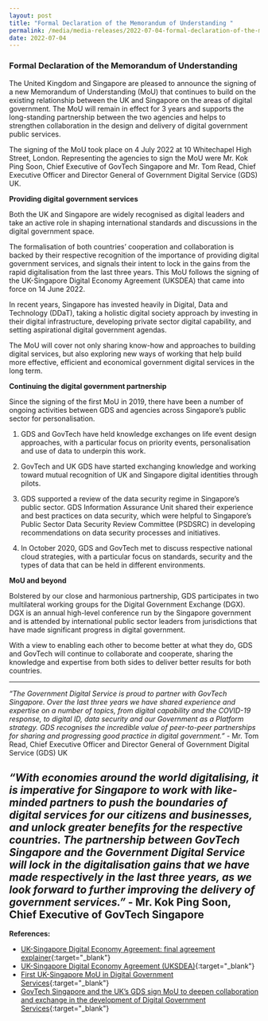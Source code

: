 ```yaml
---
layout: post
title: "Formal Declaration of the Memorandum of Understanding " 
permalink: /media/media-releases/2022-07-04-formal-declaration-of-the-memorandum-of-understanding
date: 2022-07-04
---
```


### **Formal Declaration of the Memorandum of Understanding**

The United Kingdom and Singapore are pleased to announce the signing of a new Memorandum of Understanding (MoU) that continues to build on the existing relationship between the UK and Singapore on the areas of digital government. The MoU will remain in effect for 3 years and supports the long-standing partnership between the two agencies and helps to strengthen collaboration in the design and delivery of digital government public services.

The signing of the MoU took place on 4 July 2022 at 10 Whitechapel High Street, London. Representing the agencies to sign the MoU were Mr. Kok Ping Soon, Chief Executive of GovTech Singapore and Mr. Tom Read, Chief Executive Officer and Director General of Government Digital Service (GDS) UK.

**Providing digital government services**

Both the UK and Singapore are widely recognised as digital leaders and take an active role in shaping international standards and discussions in the digital government space.

The formalisation of both countries’ cooperation and collaboration is backed by their respective recognition of the importance of providing digital government services, and signals their intent to lock in the gains from the rapid digitalisation from the last three years. This MoU follows the signing of the UK-Singapore Digital Economy Agreement (UKSDEA) that came into force on 14 June 2022.

In recent years, Singapore has invested heavily in Digital, Data and Technology (DDaT), taking a holistic digital society approach by investing in their digital infrastructure, developing private sector digital capability, and setting aspirational digital government agendas.

The MoU will cover not only sharing know-how and approaches to building digital services, but also exploring new ways of working that help build more effective, efficient and economical government digital services in the long term.

**Continuing the digital government partnership**

Since the signing of the first MoU in 2019, there have been a number of ongoing activities between GDS and agencies across Singapore’s public sector for personalisation.

1.	GDS and GovTech have held knowledge exchanges on life event design approaches, with a particular focus on priority events, personalisation and use of data to underpin this work. 

2.	GovTech and UK GDS have started exchanging knowledge and working toward mutual recognition of UK and Singapore digital identities through pilots.

3.	GDS supported a review of the data security regime in Singapore’s public sector. GDS Information Assurance Unit shared their experience and best practices on data security, which were helpful to Singapore’s Public Sector Data Security Review Committee (PSDSRC) in developing recommendations on data security processes and initiatives.

4.	In October 2020, GDS and GovTech met to discuss respective national cloud strategies, with a particular focus on standards, security and the types of data that can be held in different environments.

**MoU and beyond**

Bolstered by our close and harmonious partnership, GDS participates in two multilateral working groups for the Digital Government Exchange (DGX). DGX is an annual high-level conference run by the Singapore government and is attended by international public sector leaders from jurisdictions that have made significant progress in digital government. 

With a view to enabling each other to become better at what they do, GDS and GovTech will continue to collaborate and cooperate, sharing the knowledge and expertise from both sides to deliver better results for both countries.

---

*“The Government Digital Service is proud to partner with GovTech Singapore. Over the last three years we have shared experience and expertise on a number of topics, from digital capability and the COVID-19 response, to digital ID, data security and our Government as a Platform strategy. GDS recognises the incredible value of peer-to-peer partnerships for sharing and progressing good practice in digital government.”* - Mr. Tom Read, Chief Executive Officer and Director General of Government Digital Service (GDS) UK

*“With economies around the world digitalising, it is imperative for Singapore to work with like-minded partners to push the boundaries of digital services for our citizens and businesses, and unlock greater benefits for the respective countries. The partnership between GovTech Singapore and the Government Digital Service will lock in the digitalisation gains that we have made respectively in the last three years, as we look forward to further improving the delivery of government services.”* - Mr. Kok Ping Soon, Chief Executive of GovTech Singapore
---

**References:**
* [UK-Singapore Digital Economy Agreement: final agreement explainer](https://www.gov.uk/government/publications/uk-singapore-digital-economy-agreement-explainer/uk-singapore-digital-economy-agreement-final-agreement-explainer){:target="_blank"}
* [UK-Singapore Digital Economy Agreement (UKSDEA)](https://www.mti.gov.sg/Improving-Trade/Digital-Economy-Agreements/UKSDEA){:target="_blank"}
* [First UK-Singapore MoU in Digital Government Services](https://www.gov.uk/government/news/sin-sg-facilitates-new-uk-sg-mou-in-digital-government-services){:target="_blank"}
* [GovTech Singapore and the UK’s GDS sign MoU to deepen collaboration and exchange in the development of Digital Government Services](https://www.tech.gov.sg/media/media-releases/govtech-singapore-uk-gds-sign-mou-deepen-collaboration-and-exchange-development-digital-government-services){:target="_blank"}



